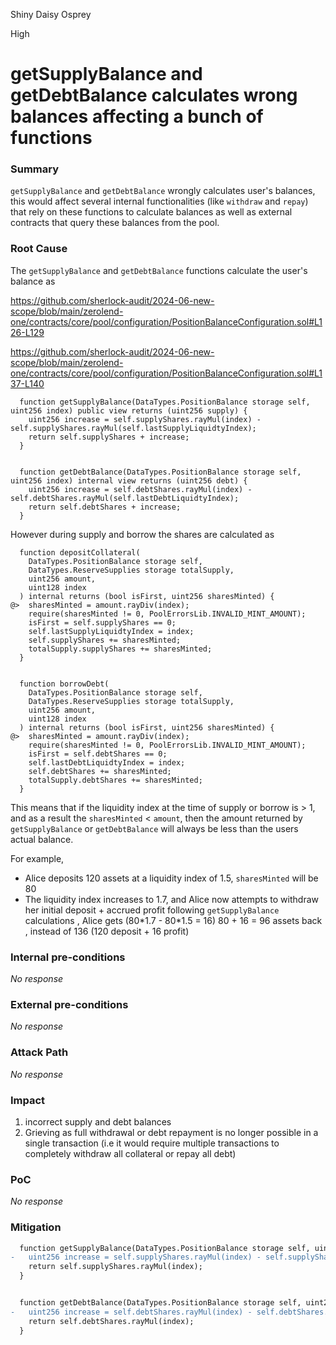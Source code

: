 Shiny Daisy Osprey

High

# getSupplyBalance and getDebtBalance calculates wrong balances affecting a bunch of functions

### Summary

`getSupplyBalance` and `getDebtBalance` wrongly calculates user's balances, this would affect several internal functionalities (like `withdraw` and `repay`) that rely on these functions to calculate balances as well as external contracts that query these balances from the pool.


### Root Cause


The `getSupplyBalance` and `getDebtBalance` functions calculate the user's balance as

https://github.com/sherlock-audit/2024-06-new-scope/blob/main/zerolend-one/contracts/core/pool/configuration/PositionBalanceConfiguration.sol#L126-L129

https://github.com/sherlock-audit/2024-06-new-scope/blob/main/zerolend-one/contracts/core/pool/configuration/PositionBalanceConfiguration.sol#L137-L140

```solidity
  function getSupplyBalance(DataTypes.PositionBalance storage self, uint256 index) public view returns (uint256 supply) {
    uint256 increase = self.supplyShares.rayMul(index) - self.supplyShares.rayMul(self.lastSupplyLiquidtyIndex);
    return self.supplyShares + increase;
  }


  function getDebtBalance(DataTypes.PositionBalance storage self, uint256 index) internal view returns (uint256 debt) {
    uint256 increase = self.debtShares.rayMul(index) - self.debtShares.rayMul(self.lastDebtLiquidtyIndex);
    return self.debtShares + increase;
  }

```

However during supply and borrow the shares are calculated as 

```solidity
  function depositCollateral(
    DataTypes.PositionBalance storage self,
    DataTypes.ReserveSupplies storage totalSupply,
    uint256 amount,
    uint128 index
  ) internal returns (bool isFirst, uint256 sharesMinted) {
@>  sharesMinted = amount.rayDiv(index);
    require(sharesMinted != 0, PoolErrorsLib.INVALID_MINT_AMOUNT);
    isFirst = self.supplyShares == 0;
    self.lastSupplyLiquidtyIndex = index;
    self.supplyShares += sharesMinted;
    totalSupply.supplyShares += sharesMinted;
  }


  function borrowDebt(
    DataTypes.PositionBalance storage self,
    DataTypes.ReserveSupplies storage totalSupply,
    uint256 amount,
    uint128 index
  ) internal returns (bool isFirst, uint256 sharesMinted) {
@>  sharesMinted = amount.rayDiv(index);
    require(sharesMinted != 0, PoolErrorsLib.INVALID_MINT_AMOUNT);
    isFirst = self.debtShares == 0;
    self.lastDebtLiquidtyIndex = index;
    self.debtShares += sharesMinted;
    totalSupply.debtShares += sharesMinted;
  }
```

This means that if the liquidity index at the time of supply or borrow is > 1, and as a result the `sharesMinted` < `amount`, then the amount returned by `getSupplyBalance` or `getDebtBalance` will always be less than the users actual balance.

For example,
- Alice deposits 120 assets at a liquidity index of 1.5, `sharesMinted` will be 80
- The liquidity index increases to 1.7, and Alice now attempts to withdraw her initial deposit + accrued profit
following `getSupplyBalance` calculations , Alice gets (80\*1.7 - 80\*1.5 = 16)  80 + 16 = 96 assets back , instead of 136 (120 deposit + 16 profit)


### Internal pre-conditions

_No response_

### External pre-conditions

_No response_

### Attack Path

_No response_

### Impact

1. incorrect supply and debt balances
2. Grieving as full withdrawal or debt repayment is no longer possible in a single transaction (i.e it would require multiple transactions to completely withdraw all collateral or repay all debt)

### PoC

_No response_

### Mitigation

```diff
  function getSupplyBalance(DataTypes.PositionBalance storage self, uint256 index) public view returns (uint256 supply) {
-   uint256 increase = self.supplyShares.rayMul(index) - self.supplyShares.rayMul(self.lastSupplyLiquidtyIndex);
    return self.supplyShares.rayMul(index);
  }


  function getDebtBalance(DataTypes.PositionBalance storage self, uint256 index) internal view returns (uint256 debt) {
-   uint256 increase = self.debtShares.rayMul(index) - self.debtShares.rayMul(self.lastDebtLiquidtyIndex);
    return self.debtShares.rayMul(index);
  }

```